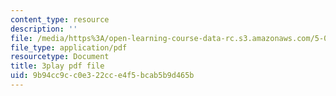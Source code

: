 ```yaml
---
content_type: resource
description: ''
file: /media/https%3A/open-learning-course-data-rc.s3.amazonaws.com/5-08j-biological-chemistry-ii-spring-2016/9b94cc9cc0e322cce4f5bcab5b9d465b_jg7XtfWa_Yg.pdf
file_type: application/pdf
resourcetype: Document
title: 3play pdf file
uid: 9b94cc9c-c0e3-22cc-e4f5-bcab5b9d465b
---
```

